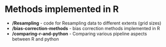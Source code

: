 # Methods implemented in R

- **/Resampling** - code for Resampling data to different extents (grid sizes) 
- **/bias-correction-methods** - bias correction methods implemented in R
- **/comparing-r-and-python** - Comparing various pipeline aspects between R and python 

<!--
### R 

In the `R` subdirectory you can find code for replicating the different data processing and debiasing steps as above, along with comparisons of methods between the two languages. 
- **bias-correction-methods** for bias correction (debiasing) methods available specifically in `R` libraries
- **comparing-r-and-python** for replication of resampling and reviewing the bias correction methods applied in `python`.
- **Resampling** for resampling the HADsUK datasets from 1km to 2.2km grid in `R`.
-->
